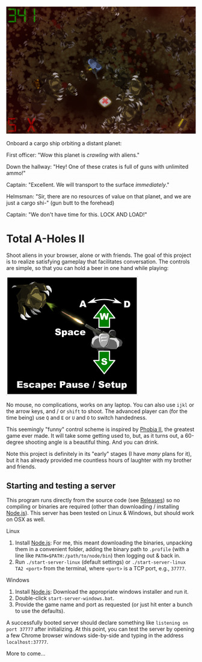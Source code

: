 ![Screenshot](https://raw.githubusercontent.com/jaxankey/TA2/master/common/images/screenshot.png)

Onboard a cargo ship orbiting a distant planet:

First officer: "Wow this planet is *crawling* with aliens."

Down the hallway: "Hey! One of these crates is full of guns with unlimited ammo!"

Captain: "Excellent. We will transport to the surface *immediately*."

Helmsman: "Sir, there are no resources of value on that planet, and we are just a cargo shi-" (gun butt to the forehead)

Captain: "We don't have time for this. LOCK AND LOAD!"

# Total A-Holes II

Shoot aliens in your browser, alone or with friends. The goal of this project is to realize satisfying gameplay that facilitates conversation. The controls are simple, so that you can hold a beer in one hand while playing:

![Controls](https://raw.githubusercontent.com/jaxankey/TA2/master/common/images/instructions-web.png)

No mouse, no complications, works on any laptop. You can also use `ijkl` or the arrow keys, and / or `shift` to shoot. The advanced player can (for the time being) use `Q` and `E` or `U` and `O` to switch handedness. 

This seemingly "funny" control scheme is inspired by [Phobia II](https://www.youtube.com/watch?v=XWGAd1dAPwQ), the greatest game ever made. It will take some getting used to, but, as it turns out, a 60-degree shooting angle is a beautiful thing. And you can drink.

Note this project is definitely in its "early" stages (I have *many* plans for it), but it has already provided me countless hours of laughter with my brother and friends. 

## Starting and testing a server

This program runs directly from the source code (see [Releases](https://github.com/jaxankey/TA2/releases)) so no compiling or binaries are required (other than downloading / installing [Node.js](https://nodejs.org/)). This server has been tested on Linux & Windows, but should work on OSX as well.

Linux
 1. Install [Node.js](https://nodejs.org/): For me, this meant downloading the binaries, unpacking them in a convenient folder, adding the binary path to `.profile` (with a line like `PATH=$PATH:/path/to/node/bin`) then logging out & back in.
 2. Run `./start-server-linux` (default settings) or `./start-server-linux TA2 <port>` from the terminal, where `<port>` is a TCP port, e.g., `37777`. 
 
Windows
 1. Install [Node.js](https://nodejs.org/): Download the appropriate windows installer and run it.
 2. Double-click `start-server-windows.bat`.
 3. Provide the game name and port as requested (or just hit enter a bunch to use the defaults).

A successfully booted server should declare something like `listening on port 37777` after initializing. At this point, you can test the server by opening a few Chrome browser windows side-by-side and typing in the address `localhost:37777`. 

More to come...
